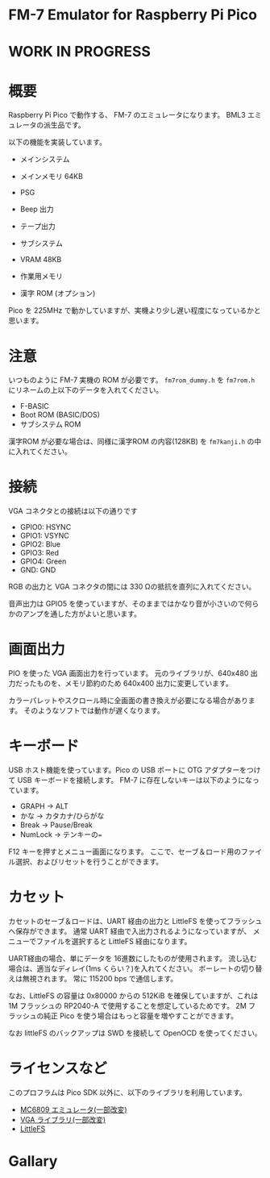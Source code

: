 # FM-7 Emulator for Raspberry Pi Pico
# WORK IN PROGRESS

# 概要

Raspberry Pi Pico で動作する、
FM-7 のエミュレータになります。
BML3 エミュレータの派生品です。

以下の機能を実装しています。

- メインシステム
- メインメモリ 64KB
- PSG
- Beep 出力
- テープ出力
- サブシステム
- VRAM 48KB
- 作業用メモリ

- 漢字 ROM (オプション)

Pico を 225MHz で動かしていますが、実機より少し遅い程度になっているかと思います。

# 注意

いつものように FM-7 実機の ROM が必要です。
`fm7rom_dummy.h` を `fm7rom.h` にリネームの上以下のデータを入れてください。

- F-BASIC
- Boot ROM (BASIC/DOS)
- サブシステム ROM

漢字ROM が必要な場合は、同様に漢字ROM の内容(128KB) を `fm7kanji.h` の中に入れてください。

# 接続

VGA コネクタとの接続は以下の通りです

- GPIO0: HSYNC
- GPIO1: VSYNC
- GPIO2: Blue
- GPIO3: Red
- GPIO4: Green
- GND: GND

RGB の出力と VGA コネクタの間には 330 Ωの抵抗を直列に入れてください。

音声出力は GPIO5 を使っていますが、そのままではかなり音が小さいので何らかのアンプを通した方がよいと思います。

# 画面出力

PIO を使った VGA 画面出力を行っています。
元のライブラリが、640x480 出力だったものを、メモリ節約のため 640x400 出力に変更しています。

カラーパレットやスクロール時に全画面の書き換えが必要になる場合があります。
そのようなソフトでは動作が遅くなります。

# キーボード

USB ホスト機能を使っています。Pico の USB ポートに OTG アダプターをつけて USB キーボードを接続します。
FM-7 に存在しないキーは以下のようになっています。

- GRAPH -> ALT
- かな -> カタカナ/ひらがな
- Break -> Pause/Break
- NumLock -> テンキーの`=`

F12 キーを押すとメニュー画面になります。
ここで、セーブ＆ロード用のファイル選択、およびリセットを行うことができます。

# カセット

カセットのセーブ＆ロードは、UART 経由の出力と LittleFS を使ってフラッシュへ保存ができます。
通常 UART 経由で入出力されるようになっていますが、
メニューでファイルを選択すると LittleFS 経由になります。

UART経由の場合、単にデータを 16進数にしたものが使用されます。
流し込む場合は、適当なディレイ(1ms くらい？)を入れてください。
ボーレートの切り替えは無視されます。
常に 115200 bps で通信します。

なお、LittleFS の容量は 0x80000 からの 512KiB を確保していますが、これは 1M フラッシュの RP2040-A で使用することを想定しているためです。
2M フラッシュの純正 Pico を使う場合はもっと容量を増やすことができます。

なお littleFS のバックアップは SWD を接続して OpenOCD を使ってください。

# ライセンスなど

このプロフラムは Pico SDK 以外に、以下のライブラリを利用しています。

- [MC6809 エミュレータ(一部改変)](https://github.com/spc476/mc6809)
- [VGA ライブラリ(一部改変)](https://github.com/vha3/Hunter-Adams-RP2040-Demos/tree/master/VGA_Graphics)
- [LittleFS](https://github.com/littlefs-project/littlefs)

# Gallary
